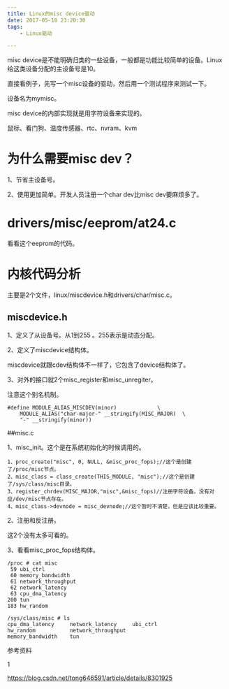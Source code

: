 ```yaml
---
title: Linux的misc device驱动
date: 2017-05-18 23:20:30
tags:
	- Linux驱动

---
```




misc device是不能明确归类的一些设备，一般都是功能比较简单的设备。Linux给这类设备分配的主设备号是10。

直接看例子，先写一个misc设备的驱动，然后用一个测试程序来测试一下。

设备名为mymisc。

misc device的内部实现就是用字符设备来实现的。

鼠标、看门狗、温度传感器、rtc、nvram、kvm

# 为什么需要misc dev？

1、节省主设备号。

2、使用更加简单。开发人员注册一个char dev比misc dev要麻烦多了。



# drivers/misc/eeprom/at24.c

看看这个eeprom的代码。



# 内核代码分析

主要是2个文件，linux/miscdevice.h和drivers/char/misc.c。

## miscdevice.h

1、定义了从设备号。从1到255 。255表示是动态分配。

2、定义了miscdevice结构体。

miscdevice就跟cdev结构体不一样了，它包含了device结构体了。

3、对外的接口就2个misc_register和misc_unregiter。



注意这个别名机制。

```
#define MODULE_ALIAS_MISCDEV(minor)				\
	MODULE_ALIAS("char-major-" __stringify(MISC_MAJOR)	\
	"-" __stringify(minor))
```

##misc.c

1、misc_init。这个是在系统初始化的时候调用的。

```
1、proc_create("misc", 0, NULL, &misc_proc_fops);//这个是创建了/proc/misc节点。
2、misc_class = class_create(THIS_MODULE, "misc");//这个是创建了/sys/class/misc目录。
3、register_chrdev(MISC_MAJOR,"misc",&misc_fops)//注册字符设备。没有对应/dev/misc节点存在。
4、misc_class->devnode = misc_devnode;//这个暂时不清楚，但是应该比较重要。
```

2、注册和反注册。

这2个没有太多可看的。

3、看看misc_proc_fops结构体。

```
/proc # cat misc 
 59 ubi_ctrl
 60 memory_bandwidth
 61 network_throughput
 62 network_latency
 63 cpu_dma_latency
200 tun
183 hw_random
```

```
/sys/class/misc # ls
cpu_dma_latency     network_latency     ubi_ctrl
hw_random           network_throughput
memory_bandwidth    tun
```



参考资料

1

https://blog.csdn.net/tong646591/article/details/8301925